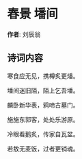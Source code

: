 # 春景 墦间

**作者**: 刘辰翁

## 诗词内容

寒食应无见，携樽炙更燔。

墦间迷旧陌，陌上乞吾墦。

麟卧新华表，鸦啼古墓门。

施施东郭客，处处乐游原。

冷眼看鹅炙，传家自瓦盆。

若敖无麦饭，过者更销魂。

